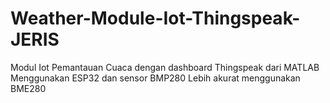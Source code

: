 # Weather-Module-Iot-Thingspeak-JERIS
Modul Iot Pemantauan Cuaca dengan dashboard Thingspeak dari MATLAB
Menggunakan ESP32 dan sensor BMP280 
Lebih akurat menggunakan BME280
